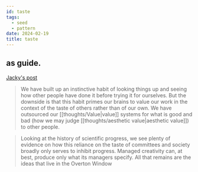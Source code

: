```yaml
---
id: taste
tags:
  - seed
  - pattern
date: 2024-02-19
title: taste
---
```

## as guide.

[Jacky's post](https://jzhao.xyz/posts/aesthetics-and-taste)

> We have built up an instinctive habit of looking things up and seeing how other people have done it before trying it for ourselves. But the downside is that this habit primes our brains to value our work in the context of the taste of others rather than of our own. We have outsourced our [[thoughts/Value|value]] systems for what is good and bad (how we may judge [[thoughts/aesthetic value|aesthetic value]]) to other people.

> Looking at the history of scientific progress, we see plenty of evidence on how this reliance on the taste of committees and society broadly only serves to inhibit progress. Managed creativity can, at best, produce only what its managers specify. All that remains are the ideas that live in the Overton Window

